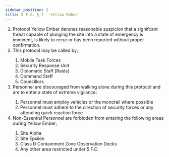 ```yaml
---
sidebar_position: 2
title: 8 F.C. § 2 - Yellow Ember
---
```


<ol>
	<li>Protocol Yellow Ember denotes reasonable suspicion that a signifcant threat capable of plunging the site into a state of emergency is imminent, is likely to recur or has been reported without proper confirmation.</li>
	<li>This protocol may be called by;</li>
	<ol style={{'list-style' : 'lower-alpha'}}>
		<li>Mobile Task Forces</li>
		<li>Security Response Unit</li>
		<li>Diplomatic Staff [Raids]</li>
		<li>Command Staff</li>
		<li>Councillors</li>
	</ol>
	<li>Personnel are discouraged from walking alone during this protocol and are to enter a state of extreme vigilance;</li>
	<ol style={{'list-style' : 'lower-alpha'}}>
		<li>Personnel must employ vehicles or the monorail where possible</li>
		<li>Personnel must adhere to the direction of security forces or any attending quick reaction force</li>
	</ol>
	<li>Non-Essential Personnel are forbidden from entering the following areas during Yellow Ember;</li>
	<ol style={{'list-style' : 'lower-alpha'}}>
		<li>Site Alpha</li>
		<li>Site Epsilon</li>
		<li>Class D Containment Zone Observation Decks</li>
		<li>Any other area restricted under 5 F.C.</li>
	</ol>
</ol>